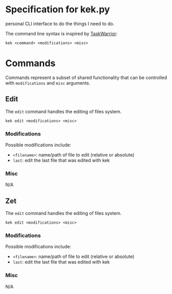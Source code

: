 # Specification for kek.py
personal CLI interface to do the things I need to do.

The command line syntax is inspired by [TaskWarrior](https://taskwarrior.org/docs/syntax/):

```
kek <command> <modifications> <misc>
```

# Commands
Commands represent a subset of shared functionality that can be controlled with
`modifications` and `misc` arguments.

## Edit
The `edit` command handles the editing of files system. 

```
kek edit <modifications> <misc>
```

### Modifications
Possible modifications include:
- `<filename>`: name/path of file to edit (relative or absolute)
- `last`: edit the last file that was edited with kek

### Misc 

N/A

## Zet 
The `edit` command handles the editing of files system. 

```
kek edit <modifications> <misc>
```

### Modifications
Possible modifications include:
- `<filename>`: name/path of file to edit (relative or absolute)
- `last`: edit the last file that was edited with kek

### Misc 

N/A
